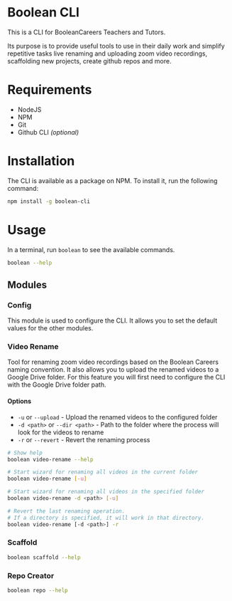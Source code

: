 # Boolean CLI

This is a CLI for BooleanCareers Teachers and Tutors.

Its purpose is to provide useful tools to use in their daily work and simplify repetitive tasks live renaming and
uploading zoom video recordings, scaffolding new projects, create github repos and more.

# Requirements

- NodeJS
- NPM
- Git
- Github CLI *(optional)*

# Installation

The CLI is available as a package on NPM.
To install it, run the following command:

```bash
npm install -g boolean-cli
```

# Usage

In a terminal, run `boolean` to see the available commands.

```bash
boolean --help
```

## Modules

### Config

This module is used to configure the CLI. It allows you to set the default values for the other modules.

### Video Rename

Tool for renaming zoom video recordings based on the Boolean Careers naming convention.
It also allows you to upload the renamed videos to a Google Drive folder. For this feature you will first need to
configure the CLI with the Google Drive folder path.

#### Options

- `-u` or `--upload` - Upload the renamed videos to the configured folder
- `-d <path>` or `--dir <path>` - Path to the folder where the process will look for the videos to rename
- `-r` or `--revert` - Revert the renaming process

```bash
# Show help
boolean video-rename --help

# Start wizard for renaming all videos in the current folder
boolean video-rename [-u]

# Start wizard for renaming all videos in the specified folder
boolean video-rename -d <path> [-u]

# Revert the last renaming operation. 
# If a directory is specified, it will work in that directory.
boolean video-rename [-d <path>] -r
```

### Scaffold

```bash
boolean scaffold --help
```

### Repo Creator

```bash
boolean repo --help
```
